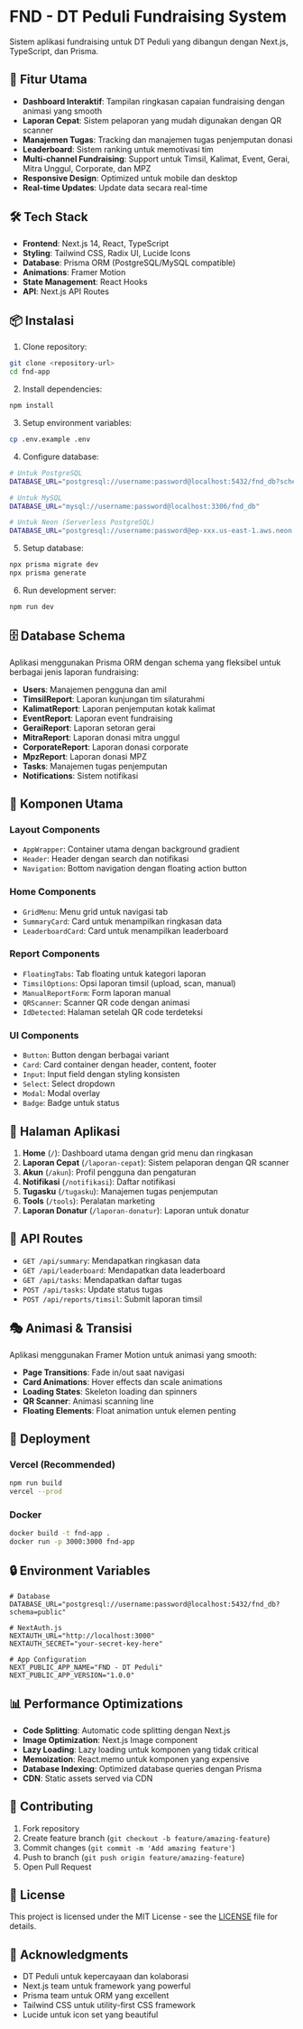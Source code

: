 # FND - DT Peduli Fundraising System

Sistem aplikasi fundraising untuk DT Peduli yang dibangun dengan Next.js, TypeScript, dan Prisma.

## 🚀 Fitur Utama

- **Dashboard Interaktif**: Tampilan ringkasan capaian fundraising dengan animasi yang smooth
- **Laporan Cepat**: Sistem pelaporan yang mudah digunakan dengan QR scanner
- **Manajemen Tugas**: Tracking dan manajemen tugas penjemputan donasi
- **Leaderboard**: Sistem ranking untuk memotivasi tim
- **Multi-channel Fundraising**: Support untuk Timsil, Kalimat, Event, Gerai, Mitra Unggul, Corporate, dan MPZ
- **Responsive Design**: Optimized untuk mobile dan desktop
- **Real-time Updates**: Update data secara real-time

## 🛠️ Tech Stack

- **Frontend**: Next.js 14, React, TypeScript
- **Styling**: Tailwind CSS, Radix UI, Lucide Icons
- **Database**: Prisma ORM (PostgreSQL/MySQL compatible)
- **Animations**: Framer Motion
- **State Management**: React Hooks
- **API**: Next.js API Routes

## 📦 Instalasi

1. Clone repository:
```bash
git clone <repository-url>
cd fnd-app
```

2. Install dependencies:
```bash
npm install
```

3. Setup environment variables:
```bash
cp .env.example .env
```

4. Configure database:
```bash
# Untuk PostgreSQL
DATABASE_URL="postgresql://username:password@localhost:5432/fnd_db?schema=public"

# Untuk MySQL
DATABASE_URL="mysql://username:password@localhost:3306/fnd_db"

# Untuk Neon (Serverless PostgreSQL)
DATABASE_URL="postgresql://username:password@ep-xxx.us-east-1.aws.neon.tech/fnd_db?sslmode=require"
```

5. Setup database:
```bash
npx prisma migrate dev
npx prisma generate
```

6. Run development server:
```bash
npm run dev
```

## 🗄️ Database Schema

Aplikasi menggunakan Prisma ORM dengan schema yang fleksibel untuk berbagai jenis laporan fundraising:

- **Users**: Manajemen pengguna dan amil
- **TimsilReport**: Laporan kunjungan tim silaturahmi
- **KalimatReport**: Laporan penjemputan kotak kalimat
- **EventReport**: Laporan event fundraising
- **GeraiReport**: Laporan setoran gerai
- **MitraReport**: Laporan donasi mitra unggul
- **CorporateReport**: Laporan donasi corporate
- **MpzReport**: Laporan donasi MPZ
- **Tasks**: Manajemen tugas penjemputan
- **Notifications**: Sistem notifikasi

## 🎨 Komponen Utama

### Layout Components
- `AppWrapper`: Container utama dengan background gradient
- `Header`: Header dengan search dan notifikasi
- `Navigation`: Bottom navigation dengan floating action button

### Home Components
- `GridMenu`: Menu grid untuk navigasi tab
- `SummaryCard`: Card untuk menampilkan ringkasan data
- `LeaderboardCard`: Card untuk menampilkan leaderboard

### Report Components
- `FloatingTabs`: Tab floating untuk kategori laporan
- `TimsilOptions`: Opsi laporan timsil (upload, scan, manual)
- `ManualReportForm`: Form laporan manual
- `QRScanner`: Scanner QR code dengan animasi
- `IdDetected`: Halaman setelah QR code terdeteksi

### UI Components
- `Button`: Button dengan berbagai variant
- `Card`: Card container dengan header, content, footer
- `Input`: Input field dengan styling konsisten
- `Select`: Select dropdown
- `Modal`: Modal overlay
- `Badge`: Badge untuk status

## 📱 Halaman Aplikasi

1. **Home** (`/`): Dashboard utama dengan grid menu dan ringkasan
2. **Laporan Cepat** (`/laporan-cepat`): Sistem pelaporan dengan QR scanner
3. **Akun** (`/akun`): Profil pengguna dan pengaturan
4. **Notifikasi** (`/notifikasi`): Daftar notifikasi
5. **Tugasku** (`/tugasku`): Manajemen tugas penjemputan
6. **Tools** (`/tools`): Peralatan marketing
7. **Laporan Donatur** (`/laporan-donatur`): Laporan untuk donatur

## 🔧 API Routes

- `GET /api/summary`: Mendapatkan ringkasan data
- `GET /api/leaderboard`: Mendapatkan data leaderboard
- `GET /api/tasks`: Mendapatkan daftar tugas
- `POST /api/tasks`: Update status tugas
- `POST /api/reports/timsil`: Submit laporan timsil

## 🎭 Animasi & Transisi

Aplikasi menggunakan Framer Motion untuk animasi yang smooth:

- **Page Transitions**: Fade in/out saat navigasi
- **Card Animations**: Hover effects dan scale animations
- **Loading States**: Skeleton loading dan spinners
- **QR Scanner**: Animasi scanning line
- **Floating Elements**: Float animation untuk elemen penting

## 🚀 Deployment

### Vercel (Recommended)
```bash
npm run build
vercel --prod
```

### Docker
```bash
docker build -t fnd-app .
docker run -p 3000:3000 fnd-app
```

## 🔒 Environment Variables

```env
# Database
DATABASE_URL="postgresql://username:password@localhost:5432/fnd_db?schema=public"

# NextAuth.js
NEXTAUTH_URL="http://localhost:3000"
NEXTAUTH_SECRET="your-secret-key-here"

# App Configuration
NEXT_PUBLIC_APP_NAME="FND - DT Peduli"
NEXT_PUBLIC_APP_VERSION="1.0.0"
```

## 📊 Performance Optimizations

- **Code Splitting**: Automatic code splitting dengan Next.js
- **Image Optimization**: Next.js Image component
- **Lazy Loading**: Lazy loading untuk komponen yang tidak critical
- **Memoization**: React.memo untuk komponen yang expensive
- **Database Indexing**: Optimized database queries dengan Prisma
- **CDN**: Static assets served via CDN

## 🤝 Contributing

1. Fork repository
2. Create feature branch (`git checkout -b feature/amazing-feature`)
3. Commit changes (`git commit -m 'Add amazing feature'`)
4. Push to branch (`git push origin feature/amazing-feature`)
5. Open Pull Request

## 📄 License

This project is licensed under the MIT License - see the [LICENSE](LICENSE) file for details.

## 🙏 Acknowledgments

- DT Peduli untuk kepercayaan dan kolaborasi
- Next.js team untuk framework yang powerful
- Prisma team untuk ORM yang excellent
- Tailwind CSS untuk utility-first CSS framework
- Lucide untuk icon set yang beautiful